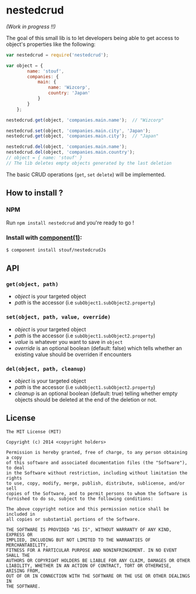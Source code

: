 # nestedcrud

*(Work in progress !!)*

The goal of this small lib is to let developers being able to get access to object's properties like the following:

```javascript
var nestedcrud = require('nestedcrud');

var object = {
		name: 'stouf',
		companies: {
			main: {
				name: 'Wizcorp',
				country: 'Japan'
			}
		}
	};

nestedcrud.get(object, 'companies.main.name');  // "Wizcorp"

nestedcrud.set(object, 'companies.main.city', 'Japan');
nestedcrud.get(object, 'companies.main.city');	// "Japan"

nestedcrud.del(object, 'companies.main.name');
nestedcrud.del(object, 'companies.main.country');
// object = { name: 'stouf' }
// The lib deletes empty objects generated by the last deletion
```

The basic CRUD operations (`get`, `set` `delete`) will be implemented.






## How to install ?

### NPM

Run `npm install nestedcrud` and you're ready to go !


### Install with [component(1)](http://component.io):

```bash
$ component install stouf/nestedcrudJs
```








## API


### `get(object, path)`

- *object* is your targeted object
- *path* is the accessor (i.e `subObject1.subObject2.property`)


### `set(object, path, value, override)`

- *object* is your targeted object
- *path* is the accessor (i.e `subObject1.subObject2.property`)
- *value* is whatever you want to save in `object`
- *override* is an optional boolean (default: false) which tells whether an existing value should be overriden if
   encounters


### `del(object, path, cleanup)`

- *object* is your targeted object
- *path* is the accessor (i.e `subObject1.subObject2.property`)
- *cleanup* is an optional boolean (default: true) telling whether empty objects should be deleted at the end of the
  deletion or not.





## License

	The MIT License (MIT)

	Copyright (c) 2014 <copyright holders>

	Permission is hereby granted, free of charge, to any person obtaining a copy
	of this software and associated documentation files (the "Software"), to deal
	in the Software without restriction, including without limitation the rights
	to use, copy, modify, merge, publish, distribute, sublicense, and/or sell
	copies of the Software, and to permit persons to whom the Software is
	furnished to do so, subject to the following conditions:

	The above copyright notice and this permission notice shall be included in
	all copies or substantial portions of the Software.

	THE SOFTWARE IS PROVIDED "AS IS", WITHOUT WARRANTY OF ANY KIND, EXPRESS OR
	IMPLIED, INCLUDING BUT NOT LIMITED TO THE WARRANTIES OF MERCHANTABILITY,
	FITNESS FOR A PARTICULAR PURPOSE AND NONINFRINGEMENT. IN NO EVENT SHALL THE
	AUTHORS OR COPYRIGHT HOLDERS BE LIABLE FOR ANY CLAIM, DAMAGES OR OTHER
	LIABILITY, WHETHER IN AN ACTION OF CONTRACT, TORT OR OTHERWISE, ARISING FROM,
	OUT OF OR IN CONNECTION WITH THE SOFTWARE OR THE USE OR OTHER DEALINGS IN
	THE SOFTWARE.
